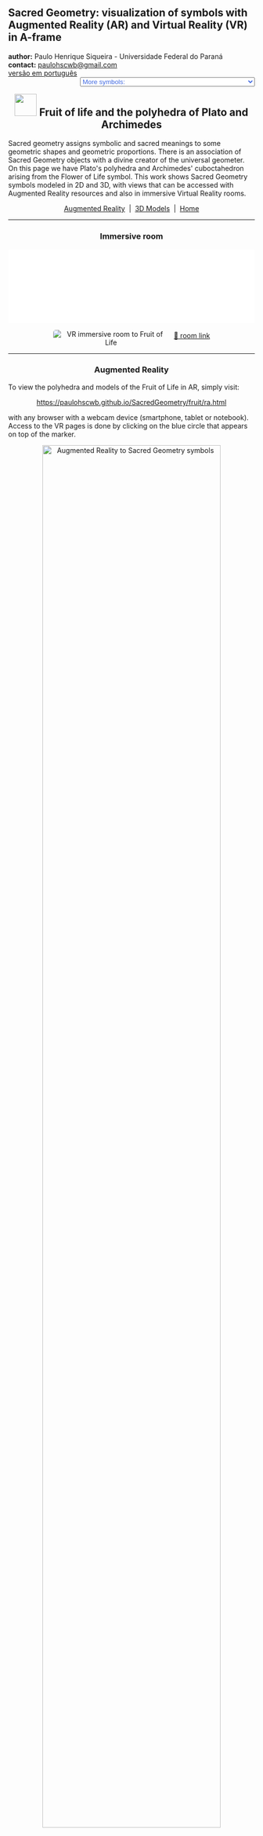 <link rel="stylesheet" href="../scripts/style.css">
<meta charset="utf-8">
<link rel="icon" type="image/png" href="vr/salas/imagens/icone.png">
<h2>Sacred Geometry: visualization of symbols with Augmented Reality (AR) and Virtual Reality (VR) in A-frame</h2>
 <b>author:</b> Paulo Henrique Siqueira - Universidade Federal do Paraná
 <br><b>contact:</b> <a href="#">paulohscwb@gmail.com</a>
 <br><a href="https://paulohscwb.github.io/SacredGeometry/fruit/pt-br/">versão em português</a>
 <form style="margin: 0 auto; float:right; text-align:right; width:100%; margin-bottom:15px;">
	<select id="url" onchange="urlHandler(this.value)" style="color:royalblue;">
		<option disabled selected value>More symbols:</option>
		<option value="../symbols/">Sacred Geometry symbols</option>
		<option value="../flower/">Flower of life and the polyhedra of Plato and Archimedes</option>
		<option disabled value="../fruit/">Fruit of life and the polyhedra of Plato and Archimedes</option>
		<!--<option value="../grid/">Grid of life and the polyhedra of Plato and Archimedes</option>
		<option value="../metatron/">Metatron and the polyhedra of Plato and Archimedes</option>-->
	</select>
</form>
<script>
function urlHandler(value) {                               
    window.location.assign(`${value}`);
}
</script>

<p id="p1"></p>
  <h2 align="center"><img src="vr/salas/imagens/icone.png" style="margin-bottom:-10px" width="45"> Fruit of life and the polyhedra of Plato and Archimedes</h2>
Sacred geometry assigns symbolic and sacred meanings to some geometric shapes and geometric proportions. There is an association of Sacred Geometry objects with a divine creator of the universal geometer. On this page we have Plato's polyhedra and Archimedes' cuboctahedron arising from the Flower of Life symbol.
This work shows Sacred Geometry symbols modeled in 2D and 3D, with views that can be accessed with Augmented Reality resources and also in immersive Virtual Reality rooms.

<p align="center"><a href="#ra">Augmented Reality</a><span>&nbsp;&nbsp;|&nbsp;&nbsp;</span><a href="#m3d">3D Models</a><span>&nbsp;&nbsp;|&nbsp;&nbsp;</span><a href="../">Home</a></p>
  <hr>
 <h3 align="center">Immersive room</h3>
  <div class="embed-container"><iframe width="100%" src="sala.htm" title="Sala Imersiva dos símbolos da Geometria Sagrada" frameborder="0" loading="lazy"></iframe></div>
  <p align="center"><img align="middle" src="vr/salas/videos/fruit.gif" style="max-width: 47%; border-radius:5px; margin-right:10px" loading="lazy" alt="VR immersive room to Fruit of Life"/><a href="sala.htm" target="_blank">&#x1f517; room link</a></p> 
  <hr>
  <h3 id="ra" align="center">Augmented Reality</h3>
  To view the polyhedra and models of the Fruit of Life in AR, simply visit:
<p align="center"><a href="ra.html" class="raAR" target="_blank">https://paulohscwb.github.io/SacredGeometry/fruit/ra.html</a></p> 
with any browser with a webcam device (smartphone, tablet or notebook). 
<br>Access to the VR pages is done by clicking on the blue circle that appears on top of the marker.
<p align="center"><img style="border-radius:7px;" alt="Augmented Reality to Sacred Geometry symbols" src="ar/example.png" width="85%"></p>
<hr>
<h3 id="m3d" align="center">3D models</h3>
<!--<iframe width="560" height="315" style="max-width:100%" src="https://www.youtube.com/embed/videoseries?list=PLy0I_lGW8HxUFFS5qIXC2KozRYcu06Jaq" title="YouTube video player" frameborder="0" allow="accelerometer; autoplay; clipboard-write; encrypted-media; gyroscope; picture-in-picture; web-share" allowfullscreen></iframe>-->
<h4>1. Fruit of life - tetrahedron</h4>
<a href="vr/FruitOfLife2d_tetrahedron.htm" target="_blank" title="3D model" class="fotoA"><img src="ar/38A.png" class="foto" alt="Fruit of life - tetrahedron"></a><img src="ar/38.png" class="qr">
 <br><br><br>Plato conceived the world as being composed of four basic elements: Earth, Fire, Air and Water. Furthermore, Plato established a mystical association between these elements and the Platonic solids. Thus, the Tetrahedron is associated with Fire and corresponds to the first circumference of the Seed of Life symbol. The vertices of the regular Tetrahedron appear on some circumferences of the Fruit of Life symbol.
 <br><br>
  <a href="ra.html" class="raAR" title="Augmented reality" target="_blank"></a>
 <hr>
<h4>2. Fruit of life - cube</h4>
<a href="vr/FruitOfLife2d_cube.htm" target="_blank" title="3D model" class="fotoA"><img src="ar/39A.png" class="foto" alt="Fruit of life - cube"></a><img src="ar/39.png" class="qr">
 <br><br><br>According to Plato's mystical correspondence, the Cube is associated with the Earth and corresponds to the second circumference of the Seed of Life symbol. The vertices of the Cube appear on some circumferences of the Fruit of Life symbol.
 <br><br>
 <a href="ra.html" class="raAR" title="Augmented reality" target="_blank"></a>
<hr>
<h4>3. Fruit of life - octahedron</h4>
<a href="vr/FruitOfLife2d_octahedron.htm" target="_blank" title="3D model" class="fotoA"><img src="ar/40A.png" class="foto" alt="Fruit of life - octahedron"></a><img src="ar/40.png" class="qr">
 <br><br><br>According to Plato's mystical correspondence, the Octahedron is associated with Air and corresponds to the third circumference of the Seed of Life symbol. The vertices of the regular Octahedron appear on some circumferences of the Fruit of Life symbol.
 <br><br>
 <a href="ra.html" class="raAR" title="Augmented reality" target="_blank"></a>
 <hr>
<h4>4. Fruit of life - icosahedron</h4>
<a href="vr/FruitOfLife2d_icosahedron.htm" target="_blank" title="3D model" class="fotoA"><img src="ar/41A.png" class="foto" alt="Fruit of life - icosahedron"></a><img src="ar/41.png" class="qr">
 <br><br><br>According to Plato's mystical correspondence, the Icosahedron is associated with Water and corresponds to the fourth circumference of the Seed of Life symbol. The vertices of the regular Icosahedron appear overlapping or correspondingly associated with some circumferences of the Fruit of Life symbol.
 <br><br>
 <a href="ra.html" class="raAR" title="Augmented reality" target="_blank"></a>
<hr>
<h4>5. Fruit of life - dodecahedron</h4>
<a href="vr/FruitOfLife2d_dodecahedron.htm" target="_blank" title="3D model" class="fotoA"><img src="ar/42A.png" class="foto" alt="Fruit of life - dodecahedron"></a><img src="ar/42.png" class="qr">
 <br><br><br>According to Plato's mystical correspondence, the Dodecahedron is associated with the Universe and corresponds to the fifth circumference of the Seed of Life symbol. The vertices of the regular Dodecahedron appear overlapping or correspondingly associated with some circumferences of the Fruit of Life symbol.
 <br><br>
  <a href="ra.html" class="raAR" title="Augmented reality" target="_blank"></a>
 <hr>
<h4>6. Fruit of life - star tetrahedron</h4>
<a href="vr/FruitOfLife2d_tetrahedronStar.htm" target="_blank" title="3D model" class="fotoA"><img src="ar/43A.png" class="foto" alt="Fruit of life - star tetrahedron"></a><img src="ar/43.png" class="qr">
 <br><br><br>The Merkabah or Star Tetrahedron or Star of Davi is the geometric figure that represents male and female energy  Heaven and Earth. The Star Tetrahedron corresponds to the sixth circumference of the Seed of Life symbol and the vertices of this solid appear overlapping with some circumferences of the Fruit of Life symbol.
 <br><br>
 <a href="ra.html" class="raAR" title="Augmented reality" target="_blank"></a>
 <hr>
<h4>7. Fruit of life - cuboctahedron</h4>
<a href="vr/FruitOfLife2d_cuboctahedron.htm" target="_blank" title="3D model" class="fotoA"><img src="ar/44A.png" class="foto" alt="Fruit of life - cuboctahedron"></a><img src="ar/44.png" class="qr">
 <br><br><br>The Archimedes Cuboctahedron represents the Energy Vector of Equilibrium. The Cuboctahedron corresponds to the seventh circumference of the Seed of Life symbol and the vertices of this solid appear overlapping or in correspondence with some circumferences of the Fruit of Life symbol.
 <br><br>
  <a href="ra.html" class="raAR" title="Augmented reality" target="_blank"></a>
 <hr>
<h4>8. Fruit of Life 3D - cuboctahedron</h4>
<a href="vr/FruitOfLife3d_cuboctahedron.htm" target="_blank" title="3D model" class="fotoA"><img src="ar/45A.png" class="foto" alt="Fruit of Life 3D"></a><img src="ar/45.png" class="qr">
 <br><br><br>In this representation we have the 3D model of the Fruit of Life symbol built with 3 rotations around one of the symbols. Combining the intersections of the larger circles, we obtain an Archimedean cuboctahedron.
 <br><br>
 <a href="ra.html" class="raAR" title="Augmented reality" target="_blank"></a>
 <p class="topop"><a href="#p1" class="topo">back to top</a></p>
<hr>

<br><a rel="license" href="http://creativecommons.org/licenses/by-nc-nd/4.0/"><img alt="Licença Creative Commons" style="border-width:0" src="https://i.creativecommons.org/l/by-nc-nd/4.0/88x31.png" loading="lazy"/></a><br /><span xmlns:dct="http://purl.org/dc/terms/" property="dct:title">Fruit of life and the polyhedra of Plato and Archimedes - Visualization of symbols with Augmented Reality and Virtual Reality</span> by <a xmlns:cc="http://creativecommons.org/ns#" href="https://paulohscwb.github.io/SacredGeometry/fruit/" property="cc:attributionName" rel="cc:attributionURL">Paulo Henrique Siqueira</a> is licensed with a license <a rel="license" href="http://creativecommons.org/licenses/by-nc-nd/4.0/">Creative Commons Attribution-NonCommercial-NoDerivatives 4.0 International</a>.

<h4>How to cite this work:</h4> 
<p>Siqueira, P.H., "Fruit of life and the polyhedra of Plato and Archimedes: Visualization of symbols with Augmented Reality and Virtual Reality". Available in: <https://paulohscwb.github.io/SacredGeometry/fruit/>, July 2024.</p>
<!--<a target="_blank" href="https://doi.org/10.5281/zenodo.8272770"><img src="https://zenodo.org/badge/DOI/10.5281/zenodo.8272770.svg" alt="DOI"></a>-->
<br><br><b>References:</b>
<br>Pardesco. "Sacred Geometry Art, Symbols & Meanings". <a href="https://pardesco.com/blogs/news/sacred-geometry-art-symbols-meanings" target="_blank">https://pardesco.com/blogs/news/sacred-geometry-art-symbols-meanings</a>
<br>Weisstein, Eric W. "Platonic Solid" From MathWorld-A Wolfram Web Resource. <a href="http://mathworld.wolfram.com/PlatonicSolid.html" target="_blank">http://mathworld.wolfram.com/PlatonicSolid.html</a>
<br>Wikipedia <a href="https://en.wikipedia.org/wiki/en.wikipedia.org/wiki/Platonic_solid" target="_blank">https://en.wikipedia.org/wiki/Platonic_solid</a>
<br>Solar System Scope. "Solar Textures: Stars and Milky Way". <a href="http://dmccooey.com/polyhedra/" target="_blank">https://www.solarsystemscope.com/textures/</a>
